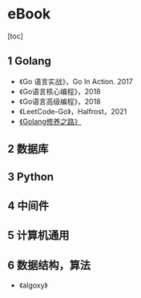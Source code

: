 # eBook

[toc]

## 1 Golang

- 《Go 语言实战》，Go In Action. 2017
- 《Go语言核心编程》，2018
- 《Go语言高级编程》，2018
- 《LeetCode-Go》，Halfrost，2021
- [《Golang修养之路》](https://www.kancloud.cn/aceld/golang/1958309)

## 2 数据库

## 3 Python

## 4 中间件

## 5 计算机通用

## 6 数据结构，算法

- 《algoxy》
